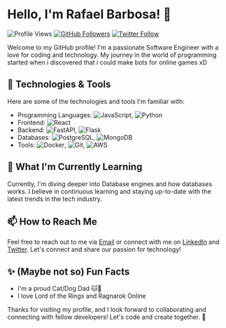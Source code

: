 # Hello, I'm Rafael Barbosa! 👋

![Profile Views](https://komarev.com/ghpvc/?username=nothiel)
[![GitHub Followers](https://img.shields.io/github/followers/nothiel?label=Follow&style=social)](https://github.com/nothiel)
[![Twitter Follow](https://img.shields.io/twitter/follow/nothielitself?label=Follow&style=social)](https://twitter.com/nothielitself)

Welcome to my GitHub profile! I'm a passionate Software Engineer with a love for coding and technology. My journey in the world of programming started when i discovered that i could make bots for online games xD

## 🔧 Technologies & Tools

Here are some of the technologies and tools I'm familiar with:

- Programming Languages: ![JavaScript](https://img.shields.io/badge/-JavaScript-yellow), ![Python](https://img.shields.io/badge/-Python-blue)
- Frontend: ![React](https://img.shields.io/badge/-React-61DAFB)
- Backend: ![FastAPI](https://img.shields.io/badge/-FastAPI-009688), ![Flask](https://img.shields.io/badge/-Flask-black)
- Databases: ![PostgreSQL](https://img.shields.io/badge/-PostgreSQL-336791), ![MongoDB](https://img.shields.io/badge/-MongoDB-47A248)
- Tools: ![Docker](https://img.shields.io/badge/-Docker-2496ED), ![Git](https://img.shields.io/badge/-Git-F05032), ![AWS](https://img.shields.io/badge/-AWS-232F3E)

## 🌱 What I'm Currently Learning

Currently, I'm diving deeper into Database engines and how databases works. I believe in continuous learning and staying up-to-date with the latest trends in the tech industry.

## 📫 How to Reach Me

Feel free to reach out to me via [Email](mailto:rafaellb2555@gmail.com) or connect with me on [LinkedIn]([https://www.linkedin.com/in/your-linkedin-profile/](https://www.linkedin.com/in/rafael-barbosa-a908a7133/)) and [Twitter](https://twitter.com/nothielitself). Let's connect and share our passion for technology!

## ✨ (Maybe not so) Fun Facts

- I'm a proud Cat/Dog Dad 🐱🐶
- I love Lord of the Rings and Ragnarok Online

Thanks for visiting my profile, and I look forward to collaborating and connecting with fellow developers! Let's code and create together. 🚀
